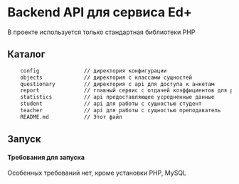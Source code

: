 

# Backend API для сервиса Ed+

В проекте используется только стандартная библиотеки PHP 

## Каталог

```bash
    config              // директория конфигурации
    objects             // директория с классами сущностей 
    questionary 		// директория с api для доступа к анкетам
	report 				// главный сервис с отдачей коэффициентов для расчета
	statistics			// api предоставляющее усредненные данные 
	student				// api для работы с сущностью студент 
	teacher 			// api для работы с сущностью преподаватель 
	README.md           // Этот файл
```

## Запуск

#### Требования для запуска

Особенных требований нет, кроме установки PHP, MySQL